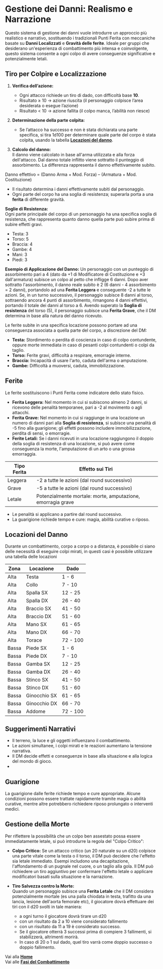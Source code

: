 # Gestione dei Danni: Realismo e Narrazione
Questo sistema di gestione dei danni vuole introdurre un approccio più realistico e narrativo, sostituendo i tradizionali Punti Ferita con meccaniche basate su **Danni Localizzati** e **Gravità delle ferite**. Ideale per gruppi che desiderano un'esperienza di combattimento più intensa e coinvolgente, questo sistema consente a ogni colpo di avere conseguenze significative e potenzialmente letali.

## Tiro per Colpire e Localizzazione

1. **Verifica dell’azione:**  
   - Ogni attacco richiede un tiro di dado, con difficoltà base **10**.  
   - Risultato ≥ 10 → azione riuscita (il personaggio colpisce l’area desiderata o esegue l’azione)  
   - Risultato < 10 → azione fallita (il colpo manca, l’abilità non riesce)

2. **Determinazione della parte colpita:**  
   - Se l’attacco ha successo e non è stata dichiarata una parte specifica, si tira 1d100 per determinare quale parte del corpo è stata colpita, usando la tabella [**Locazioni del danno**](https://crypticsentinel.github.io/Open-Source-GDR/Combattimento/02%20-%20Gestione%20dei%20Danni#locazioni-del-danno).  

3. **Calcolo del danno:**  
   Il danno viene calcolato in base all'arma utilizzata e alla forza dell'attacco. Dal danno totale inflitto viene sottratto il punteggio di assorbimento. La differenza rappresenta il danno effettivamente subito.

Danno effettivo = (Danno Arma + Mod. Forza) – (Armatura + Mod. Costituzione)

- Il risultato determina i danni effettivamente subiti dal personaggio.  
- Ogni parte del corpo ha una soglia di resistenza; superarla porta a una **ferita** di differente gravità.

**Soglie di Resistenza:**  
Ogni parte principale del corpo di un personaggio ha una specifica soglia di resistenza, che rappresenta quanto danno quella parte può subire prima di subire effetti gravi.  
- Testa: 3  
- Torso: 5  
- Braccia: 4  
- Gambe: 4  
- Mani: 3  
- Piedi: 3

**Esempio di Applicazione del Danno:**
Un personaggio con un punteggio di assorbimento pari a 4 (dato da +1 di Modificatore di Costituzione e +3 dall'armatura) subisce un colpo al petto che infligge 6 danni. Dopo aver sottratto l'assorbimento, il danno reale subito è 2 (6 danni - 4 assorbimento = 2 danni), portandolo ad una **Ferita Leggera** e conseguente -2 a tutte le azioni. Se, in un turno successivo, il personaggio subisce 8 danni al torso, sottraendo ancora 4 punti di assorbimento, rimangono 4 danni effettivi, portando il totale dei danni al torso a 6. Avendo superato la **Soglia di resistenza** del torso (5), il personaggio subisce una **Ferita Grave**, che il DM determina in base alla natura del danno ricevuto.

Le ferite subite in una specifica locazione possono portare ad una conseguenza associata a quella parte del corpo, a discrezione del DM:
   - **Testa:** Stordimento o perdita di coscienza in caso di colpo contundente, oppure morte immediata in caso di pesanti colpi contundenti o colpi da taglio.
   - **Torso:** Ferite gravi, difficoltà a respirare, emorragie interne.
   - **Braccia:** Incapacità di usare l'arto, caduta dell'arma o amputazione.
   - **Gambe:** Difficoltà a muoversi, caduta, immobilizzazione.

## Ferite
Le ferite sostituiscono i Punti Ferita come indicatore dello stato fisico.

- **Ferita Leggera:** Nel momento in cui si subiscono almeno 2 danni, si ricevono delle penalità temporanee, pari a -2 al movimento o agli attacchi.
- **Ferita Grave:** Nel momento in cui si raggiunge in una locazione un numero di danni pari alla **Soglia di resistenza**, si subisce una penalità di -5 fino alla guarigione; gli effetti possono includere immobilizzazione, perdita di sensi, o emorragie.
- **Ferite Letali:** Se i danni ricevuti in una locazione raggiungono il doppio della soglia di resistenza di una locazione, si può avere come conseguenza la morte, l'amputazione di un arto o una grossa emorraggia.

| Tipo Ferita     | Effetto sui Tiri |
|-----------------|----------------|
| Leggera         | -2 a tutte le azioni (dal round successivo) |
| Grave           | -5 a tutte le azioni (dal round successivo) |
| Letale          | Potenzialmente mortale: morte, amputazione, emorragia grave |

- Le penalità si applicano a partire dal round successivo.  
- La guarigione richiede tempo e cure: magia, abilità curative o riposo.

## Locazioni del Danno
Durante un combattimento, corpo a corpo o a distanza, è possibile ci siano delle necessità di eseguire colpi mirati, in questi casi è possibile utilizzare una tabella delle locazioni

| Zona | Locazione | Dado |
|------|-----------|-----|
| Alta | Testa | 1 - 6 |
| Alta | Collo | 7 - 10 |
| Alta | Spalla SX | 12 - 25 |
| Alta | Spalla DX | 26 - 40 |
| Alta | Braccio SX | 41 - 50 |
| Alta | Braccio DX | 51 - 60 |
| Alta | Mano SX | 61 - 65 |
| Alta | Mano DX | 66 - 70 |
| Alta | Torace | 72 - 100 |
| Bassa | Piede SX | 1 - 6 |
| Bassa | Piede DX | 7 - 10 |
| Bassa | Gamba SX | 12 - 25 |
| Bassa | Gamba DX | 26 - 40 |
| Bassa | Stinco SX | 41 - 50 |
| Bassa | Stinco DX | 51 - 60 |
| Bassa | Ginocchio SX | 61 - 65 |
| Bassa | Ginocchio DX | 66 - 70 |
| Bassa | Addome | 72 - 100 |

## Suggerimenti Narrativi
- Il terreno, la luce e gli oggetti influenzano il combattimento.  
- Le azioni simultanee, i colpi mirati e le reazioni aumentano la tensione narrativa.  
- Il DM decide effetti e conseguenze in base alla situazione e alla logica del mondo di gioco.
- 
## Guarigione
La guarigione dalle ferite richiede tempo e cure appropriate. Alcune condizioni possono essere trattate rapidamente tramite magia o abilità curative, mentre altre potrebbero richiedere riposo prolungato o interventi medici.

## Gestione della Morte
Per riflettere la possibilità che un colpo ben assestato possa essere immediatamente letale, si può introdurre la regola del "Colpo Critico":

- **Colpo Critico:**
Se un attacco critico (un 20 naturale su un d20) colpisce una parte vitale come la testa o il torso, il DM può decidere che l'effetto sia letale immediato. Esempi includono una decapitazione, l'affondamento di un pugnale nel cuore, o un taglio alla gola. Il DM può richiedere un tiro aggiuntivo per confermare l'effetto letale o applicare modificatori basati sulla situazione e la narrazione.

- **Tiro Salvezza contro la Morte:**  
   Quando un personaggio subisce una **Ferita Letale** che il DM considera potenzialmente mortale (es una palla chiodata in testa, trafitto da una lancia, lesione dell'aorta femorale etc), il giocatore dovrà effettuare dei tiri con il d20 svolti in tale maniera:
  - a ogni turno il giocatore dovrà tirare un d20
  - con un risultato da 2 a 10 viene considerato fallimento
  - con un risultato da 11 a 19 è considerato successo.
  - Se il giocatore otterrà 3 successi prima di compiere 3 fallimenti, si stabilizzerà, altrimenti morirà.
  - In caso di 20 o 1 sul dado, quel tiro varrà come doppio successo o doppio fallimento.

Vai alla [**Home**](https://crypticsentinel.github.io/Open-Source-GDR/)  
Vai alle [**Fasi del Combattimento**](https://crypticsentinel.github.io/Open-Source-GDR/Combattimento/01%20-%20Combattimento)
